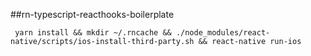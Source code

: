 ##rn-typescript-reacthooks-boilerplate

```
 yarn install && mkdir ~/.rncache && ./node_modules/react-native/scripts/ios-install-third-party.sh && react-native run-ios 
```